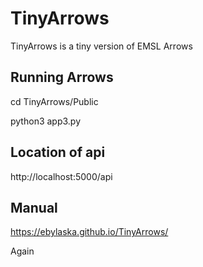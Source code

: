 # TinyArrows
TinyArrows is a tiny version of EMSL Arrows

## Running Arrows
cd TinyArrows/Public

python3 app3.py


## Location of api
http://localhost:5000/api


## Manual ##
https://ebylaska.github.io/TinyArrows/



Again
